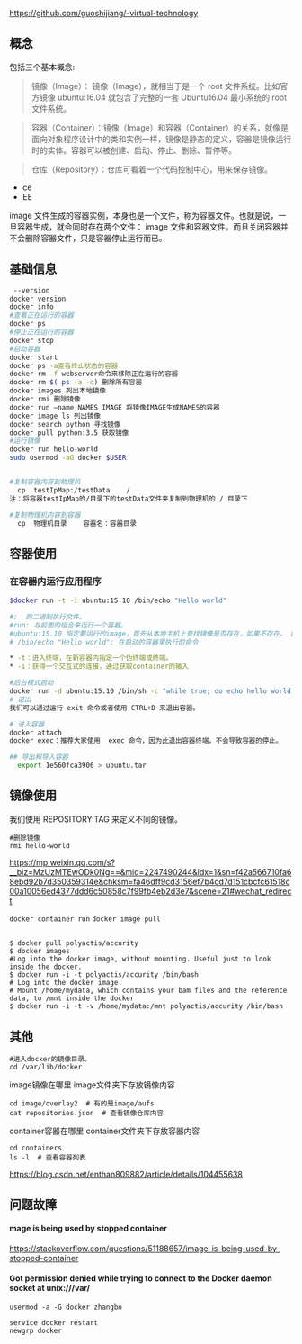 <!-- @import "[TOC]" {cmd="toc" depthFrom=2 depthTo=3 orderedList=false} -->

https://github.com/guoshijiang/-virtual-technology

## 概念
 包括三个基本概念:

> 镜像（Image）： 镜像（Image），就相当于是一个 root 文件系统。比如官方镜像 ubuntu:16.04 就包含了完整的一套 Ubuntu16.04 最小系统的 root 文件系统。

> 容器（Container）：镜像（Image）和容器（Container）的关系，就像是面向对象程序设计中的类和实例一样，镜像是静态的定义，容器是镜像运行时的实体。容器可以被创建、启动、停止、删除、暂停等。

> 仓库（Repository）：仓库可看着一个代码控制中心，用来保存镜像。

+ ce
+ EE

image 文件生成的容器实例，本身也是一个文件，称为容器文件。也就是说，一旦容器生成，就会同时存在两个文件： image 文件和容器文件。而且关闭容器并不会删除容器文件，只是容器停止运行而已。

## 基础信息
```bash
 --version
docker version
docker info
#查看正在运行的容器
docker ps
#停止正在运行的容器
docker stop
#启动容器
docker start
docker ps -a查看终止状态的容器
docker rm -f webserver命令来移除正在运行的容器
docker rm $( ps -a -q) 删除所有容器
docker images 列出本地镜像
docker rmi 删除镜像
docker run —name NAMES IMAGE 将镜像IMAGE生成NAMES的容器
docker image ls 列出镜像
docker search python 寻找镜像
docker pull python:3.5 获取镜像
#运行镜像
docker run hello-world 
sudo usermod -aG docker $USER


#复制容器内容到物理机
  cp  testIpMap:/testData    / 
注：将容器testIpMap的/目录下的testData文件夹复制到物理机的 / 目录下

#复制物理机内容到容器
  cp  物理机目录    容器名：容器目录

```
## 容器使用

### 在容器内运行应用程序
```bash
$docker run -t -i ubuntu:15.10 /bin/echo "Hello world"

#:  的二进制执行文件。
#run: 与前面的组合来运行一个容器。
#ubuntu:15.10 指定要运行的image，首先从本地主机上查找镜像是否存在，如果不存在， 就会从镜像仓库  Hub 下载公共镜像。**REPOSITORY:TAG**
# /bin/echo "Hello world": 在启动的容器里执行的命令

* -t：进入终端，在新容器内指定一个伪终端或终端。
* -i：获得一个交互式的连接，通过获取container的输入

#后台模式启动
docker run -d ubuntu:15.10 /bin/sh -c "while true; do echo hello world; sleep 1; done"
# 退出
我们可以通过运行 exit 命令或者使用 CTRL+D 来退出容器。

# 进入容器
docker attach
docker exec：推荐大家使用  exec 命令，因为此退出容器终端，不会导致容器的停止。

## 导出和导入容器
  export 1e560fca3906 > ubuntu.tar
```

## 镜像使用
我们使用 REPOSITORY:TAG 来定义不同的镜像。
```
#删除镜像
rmi hello-world
```

https://mp.weixin.qq.com/s?__biz=MzUzMTEwODk0Ng==&mid=2247490244&idx=1&sn=f42a566710fa68ebd92b7d350359314e&chksm=fa46dff9cd3156ef7b4cd7d151cbcfc61518c00a10056ed4377ddd6c50858c7f99fb4eb2d3e7&scene=21#wechat_redirect

`docker container run`  `docker image pull`

## 
```{bash}
$ docker pull polyactis/accurity
$ docker images
#Log into the docker image, without mounting. Useful just to look inside the docker.
$ docker run -i -t polyactis/accurity /bin/bash
# Log into the docker image.
# Mount /home/mydata, which contains your bam files and the reference data, to /mnt inside the docker
$ docker run -i -t -v /home/mydata:/mnt polyactis/accurity /bin/bash
```

## 其他
```
#进入docker的镜像目录。
cd /var/lib/docker 
```
image镜像在哪里
image文件夹下存放镜像内容
```
cd image/overlay2  # 有的是image/aufs  
cat repositories.json  # 查看镜像仓库内容
```
container容器在哪里
container文件夹下存放容器内容
```
cd containers 
ls -l  # 查看容器列表
```

https://blog.csdn.net/enthan809882/article/details/104455638

## 问题故障
#### mage is being used by stopped container

https://stackoverflow.com/questions/51188657/image-is-being-used-by-stopped-container

#### Got permission denied while trying to connect to the Docker daemon socket at unix:///var/
```
usermod -a -G docker zhangbo

service docker restart
newgrp docker
```